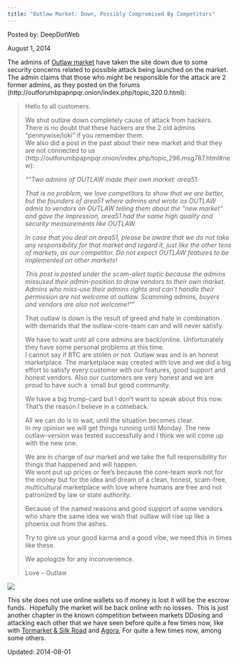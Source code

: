 ```yaml
---
title: "Outlaw Market: Down, Possibly Compromised By Competitors"
---
```



Posted by: DeepDotWeb

<span>August 1, 2014</span>

<p>The admins of <a href="marketplace-directory/listing/outlaw-market">Outlaw market</a> have taken the site down due to some security concerns related to possible attack being launched on the market. The admin claims that those who might be responsible for the attack are 2 former admins, as they posted on the forums (http://outforumbpapnpqr.onion/index.php/topic,320.0.html):</p>
<blockquote><p>Hello to all customers.</p>
<p>We shut outlaw down completely cause of attack from hackers.<br/>
    There is no doubt that these hackers are the 2 old admins &#8220;pennywise/loki&#8221; if you remember them.<br/>
    We also did a post in the past about their new market and that they are not connected to us (http://outforumbpapnpqr.onion/index.php/topic,296.msg787.html#new):</p>
<p><em>&#8220;&#8221;Two admins of OUTLAW made their own market: area51.</em></p>
<p><em>That is no problem, we love competitors to show that we are better, but the founders of area51 where admins and wrote as OUTLAW admis to vendors on OUTLAW telling them about the &#8220;new market&#8221; and gave the impression, area51 had the same high quality and security measurements like OUTLAW.</em></p>
<p><em>In case that you deal on area51, please be aware that we do not take any responsibility for that market and regard it, just like the other tens of markets, as our competitor. Do not expect OUTLAW features to be implemented on other markets!</em></p>
<p><em>This post is posted under the scam-alert toptic because the admins missused their admin-position to draw vendors to their own market.</em><br/>
<em>Admins who miss-use their admins rights and can&#8217;t handle their permission are not welcome at outlaw. Scamming admins, buyers and vendors are also not welcome!</em>&#8220;&#8221;</p>
<p>That outlaw is down is the result of greed and hate in combination with demands that the outlaw-core-team can and will never satisfy.</p>
<p>We have to wait until all core admins are back/online. Unfortunately they have some personal problems at this time.<br/>
    I cannot say if BTC are stolen or not. Outlaw was and is an honest marketplace. The marketplace was created with love and we did a big effort to satisfy every customer with our features, good support and honest vendors. Also our customers are very honest and we are proud to have such a  small but good community.</p>
<p>We have a big trump-card but I don&#8217;t want to speak about this now. That&#8217;s the reason I believe in a comeback.</p>
<p>All we can do is to wait, until the situation becomes clear.<br/>
    In my opinion we will get things running until Monday. The new outlaw-version was tested successfully and I think we will come up with the new one.</p>
<p>We are in charge of our market and we take the full responsibility for things that happened and will happen.<br/>
    We wont put up prices or fee&#8217;s because the core-team work not for the money but for the idea and dream of a clean, honest, scam-free, multicultural marketplace with love where humans are free and not patronized by law or state authority.</p>
<p>Because of the named reasons and good support of some vendors who share the same idea we wish that outlaw will rise up like a phoenix out from the ashes.</p>
<p>Try to give us your good karma and a good vibe, we need this in times like these.</p>
<p>We apologize for any inconvenience.</p>
<p>Love &#8211; Outlaw</p></blockquote>
<img src="https://G-I-R.github.io/deepdotweb/imgs/2014/08/outlaw.png" />

<p>This site does not use online wallets so if money is lost it will be the escrow funds.  Hopefully the market will be back online with no losses.  This is just another chapter in the known competition between markets DDosing and attacking each other that we have seen before quite a few times now, like with <a href="https://g-i-r.github.io/deepdotweb/2013/12/14/tormarket-hacked-database-leaked-by-dread-pirate-roberts/">Tormarket &amp; Silk Road</a> and <a href="https://g-i-r.github.io/deepdotweb/2014/03/10/what-to-do-while-your-favorite-market-is-under-attack-agora/">Agora</a>, For quite a few times now, among some others.</p>


Updated: 2014-08-01
    
